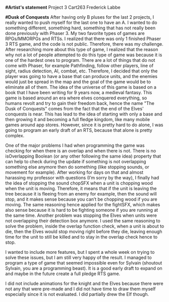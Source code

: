 **#Artist's statement**
Project 3 Cart263
Frederick Labbe

**#Dusk of Conquests**
After having only B pluses for the last 2 projects, I really wanted to push myself for the last one to have an A. I wanted to do something different, something hard, something that has not really been done previously with Phaser 3. My two favorite types of games are RPGs/MMORPGs and RTSs. I realized that there was only 1 finished Phaser 3 RTS game, and the code is not public. Therefore, there was my challenge. After researching more about this type of game, I realized that the reason why not a lot of people attempted to do this type of game was because it is one of the hardest ones to program. There are a lot of things that do not come with Phaser, for example Pathfinding, follow other players, line of sight, radius detection, AI, combat, etc. Therefore, I decided that only the player was going to have a base that can produce units, and the enemies would just be spread in the map and the goal of the game would be to eliminate all of them. The idea of the universe of this game is based on a book that I have been writing for 9 years now, a medieval fantasy. This game is based around an era where elves conquered everything, so humans revolt and try to gain their freedom back, hence the name "The Dusk of Conquests" comes from the fact that the end of the Elves' conquests is near. This has lead to the idea of starting with only a base and then growing it and becoming a full fledge kingdom, like many mobile games around app stores. However, since it is pretty hard to do alone, I was going to program an early draft of an RTS, because that alone is pretty complex.

One of the major problems I had when programming the game was checking for when there is an overlap and when there is not. There is no isOverlapping Boolean (or any other following the same idea) property that can help to check during the update if something is not overlapping something else anymore then do something (like stopping sounds, or movement for example). After working for days on that and almost harassing my professor with questions (I’m sorry by the way), I finally had the idea of stopping the sound chopSFX when a unit is chopping wood when the unit is moving. Therefore, it means that if the unit is leaving the tree because it is fleeing from an enemy for example, then the sound will stop, and it makes sense because you can’t be chopping wood if you are moving. The same reasoning hence applied for the fightSFX, which makes also sense because it is hard to be fighting someone if you are running at the same time. Another problem was stopping the Elves when units were not overlapping their detection box anymore. I used the same reasoning to solve the problem, inside the overlap function check, when a unit is about to die, then the Elves would stop moving right before they die, leaving enough time for the unit to still be killed and to stay in the overlap check hence to stop.

I wanted to include more features, but I spent a whole week on trying to solve these issues, but I am still very happy of the result. I managed to program a type of game that seemed impossible even for Sylvain (shoutout Sylvain, you are a programming beast). It is a good early draft to expand on and maybe in the future create a full pledge RTS game.

I did not include animations for the knight and the Elves because there were not any that were pre-made and I did not have time to draw them myself especially since it is not evaluated. I did partially drew the Elf though.
